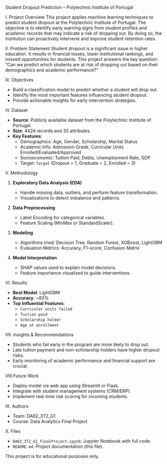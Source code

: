 Student Dropout Prediction – Polytechnic Institute of Portugal

I.  Project Overview
This project applies machine learning techniques to predict student dropout at the Polytechnic Institute of Portugal. The objective is to identify early warning signs from student profiles and academic records that may indicate a risk of dropping out. By doing so, the institution can proactively intervene and improve student retention rates.

II. Problem Statement
Student dropout is a significant issue in higher education. It results in financial losses, lower institutional rankings, and missed opportunities for students. This project answers the key question:
“Can we predict which students are at risk of dropping out based on their demographics and academic performance?”

III. Objectives
- Build a classification model to predict whether a student will drop out.
- Identify the most important features influencing student dropout.
- Provide actionable insights for early intervention strategies.

IV. Dataset
- **Source**: Publicly available dataset from the Polytechnic Institute of Portugal.
- **Size**: 4424 records and 33 attributes.
- **Key Features**:
  - Demographics: Age, Gender, Scholarship, Marital Status
  - Academic Info: Admission Grade, Curricular Units Enrolled/Evaluated/Approved
  - Socioeconomic: Tuition Paid, Debts, Unemployment Rate, GDP
  - Target: `Target` (Dropout = 1, Graduate = 2, Enrolled = 3)

V. Methodology

1. **Exploratory Data Analysis (EDA)**  
   - Handle missing data, outliers, and perform feature transformation.
   - Visualizations to detect imbalance and patterns.

2. **Data Preprocessing**  
   - Label Encoding for categorical variables.
   - Feature Scaling (MinMax or StandardScaler).

3. **Modeling**  
   - Algorithms tried: Decision Tree, Random Forest, XGBoost, LightGBM
   - Evaluation Metrics: Accuracy, F1-score, Confusion Matrix

4. **Model Interpretation**  
   - SHAP values used to explain model decisions.
   - Feature importance visualized to guide interventions.

VI. Results

- **Best Model**: LightGBM
- **Accuracy**: ~83%
- **Top Influential Features**:
  - `Curricular units failed`
  - `Tuition paid`
  - `Scholarship holder`
  - `Age at enrollment`

VII. Insights & Recommendations

- Students who fail early in the program are more likely to drop out.
- Late tuition payment and non-scholarship holders have higher dropout risks.
- Early monitoring of academic performance and financial support are crucial.

VIII.Future Work

- Deploy model via web app using Streamlit or Flask.
- Integrate with student management systems (CRM/ERP).
- Implement real-time risk scoring for incoming students.

IX. Authors

- Team: DA62_3T2_G1
- Course: Data Analytics Final Project

X. Files

- `DA62_3T2_G1_FinalProject.ipynb`: Jupyter Notebook with full code.
- `README.md`: Project documentation (this file).

This project is for educational purposes only.